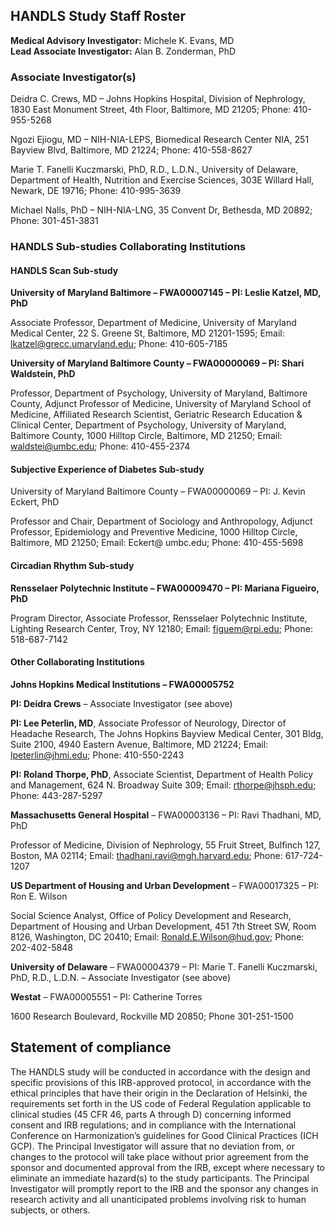 <!--TOC-->

## HANDLS Study Staff Roster

**Medical Advisory Investigator:**
Michele K. Evans, MD
<br>
**Lead Associate Investigator:**
Alan B. Zonderman, PhD

### Associate Investigator(s)

Deidra C. Crews, MD – Johns Hopkins Hospital, Division of Nephrology, 1830 East Monument Street, 4th Floor, Baltimore, MD 21205; Phone: 410-955-5268

Ngozi Ejiogu, MD – NIH-NIA-LEPS, Biomedical Research Center NIA, 251 Bayview Blvd, Baltimore, MD 21224; Phone: 410-558-8627

Marie T. Fanelli Kuczmarski, PhD, R.D., L.D.N., University of Delaware, Department of Health, Nutrition and Exercise Sciences, 303E Willard Hall, Newark, DE 19716; Phone: 410-995-3639

Michael Nalls, PhD – NIH-NIA-LNG, 35 Convent Dr, Bethesda, MD 20892; Phone: 301-451-3831

### HANDLS Sub-studies Collaborating Institutions

#### HANDLS Scan Sub-study

**University of Maryland Baltimore – FWA00007145 – PI: Leslie Katzel, MD, PhD**

Associate Professor, Department of Medicine, University of Maryland Medical Center, 22 S. Greene St, Baltimore, MD 21201-1595; Email: lkatzel@grecc.umaryland.edu; Phone: 410-605-7185

**University of Maryland Baltimore County – FWA00000069 – PI: Shari Waldstein, PhD**

Professor, Department of Psychology, University of Maryland, Baltimore County, Adjunct Professor of Medicine, University of Maryland School of Medicine, Affiliated Research Scientist, Geriatric Research Education & Clinical Center, Department of Psychology, University of Maryland, Baltimore County, 1000 Hilltop Circle, Baltimore, MD 21250; Email: waldstei@umbc.edu; Phone: 410-455-2374

#### Subjective Experience of Diabetes Sub-study

University of Maryland Baltimore County – FWA00000069 – PI: J. Kevin Eckert, PhD

Professor and Chair, Department of Sociology and Anthropology, Adjunct Professor, Epidemiology and Preventive Medicine, 1000 Hilltop Circle, Baltimore, MD 21250; Email: Eckert@ umbc.edu; Phone: 410-455-5698

#### Circadian Rhythm Sub-study

**Rensselaer Polytechnic Institute – FWA00009470 – PI: Mariana Figueiro, PhD**

Program Director, Associate Professor, Rensselaer Polytechnic Institute, Lighting Research Center, Troy, NY 12180; Email: figuem@rpi.edu; Phone: 518-687-7142

#### Other Collaborating Institutions

**Johns Hopkins Medical Institutions – FWA00005752**

**PI: Deidra Crews** – Associate Investigator (see above)

**PI: Lee Peterlin, MD**, Associate Professor of Neurology, Director of Headache Research, The Johns Hopkins Bayview Medical Center, 301 Bldg, Suite 2100, 4940 Eastern Avenue, Baltimore, MD 21224; Email: lpeterlin@jhmi.edu; Phone: 410-550-2243

**PI: Roland Thorpe, PhD**, Associate Scientist, Department of Health Policy and Management, 624 N. Broadway Suite 309; Email: rthorpe@jhsph.edu; Phone: 443-287-5297

**Massachusetts General Hospital** – FWA00003136 – PI: Ravi Thadhani, MD, PhD

Professor of Medicine, Division of Nephrology, 55 Fruit Street, Bulfinch 127, Boston, MA 02114; Email: thadhani.ravi@mgh.harvard.edu; Phone: 617-724-1207

**US Department of Housing and Urban Development** – FWA00017325 – PI: Ron E. Wilson

Social Science Analyst, Office of Policy Development and Research, Department of Housing and Urban Development, 451 7th Street SW, Room 8126, Washington, DC 20410; Email: Ronald.E.Wilson@hud.gov; Phone: 202-402-5848

**University of Delaware** – FWA00004379 – PI: Marie T. Fanelli Kuczmarski, PhD, R.D., L.D.N. – Associate Investigator (see above)

**Westat** – FWA00005551 – PI: Catherine Torres

1600 Research Boulevard, Rockville MD 20850; Phone 301-251-1500

## Statement of compliance

The HANDLS study will be conducted in accordance with the design and specific provisions of this IRB-approved protocol, in accordance with the ethical principles that have their origin in the Declaration of Helsinki, the requirements set forth in the US code of Federal Regulation applicable to clinical studies (45 CFR 46, parts A through D) concerning informed consent and IRB regulations; and in compliance with the International Conference on Harmonization’s guidelines for Good Clinical Practices (ICH GCP). The Principal Investigator will assure that no deviation from, or changes to the protocol will take place without prior agreement from the sponsor and documented approval from the IRB, except where necessary to eliminate an immediate hazard(s) to the study participants. The Principal Investigator will promptly report to the IRB and the sponsor any changes in research activity and all unanticipated problems involving risk to human subjects, or others.